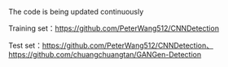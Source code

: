 The code is being updated continuously



Training set：https://github.com/PeterWang512/CNNDetection


Test set：https://github.com/PeterWang512/CNNDetection、https://github.com/chuangchuangtan/GANGen-Detection
